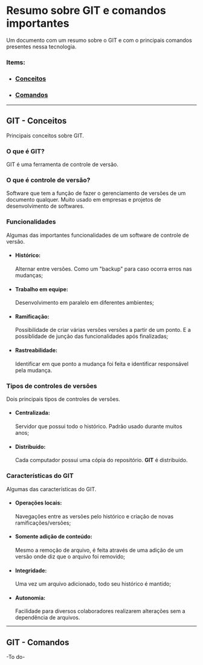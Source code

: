 # Resumo sobre GIT e comandos importantes
Um documento com um resumo sobre o GIT e com o principais comandos presentes nessa tecnologia.
### Items: 
 - ### <a href="#conceitos">Conceitos</a>
 - ### <a href="#comandos">Comandos</a>
---
## <span id="conceitos">GIT - Conceitos</span>
Principais conceitos sobre GIT.

### O que é GIT?
GIT é uma ferramenta de controle de versão.

### O que é controle de versão?
Software que tem a função de fazer o gerenciamento de versões de um documento qualquer. Muito usado em empresas e projetos de desenvolvimento de softwares.

### Funcionalidades
Algumas das importantes funcionalidades de um software de controle de versão.

 - #### Histórico:
    Alternar entre versões. Como um "backup" para caso ocorra erros nas mudanças;
 - #### Trabalho em equipe:
    Desenvolvimento em paralelo em diferentes ambientes;
 - #### Ramificação:
    Possibilidade de criar várias versões versões a partir de um ponto. E a possiblidade de junção das funcionalidades após finalizadas;
 - #### Rastreabilidade:
    Identificar em que ponto a mudança foi feita e identificar responsável pela mudança.

### Tipos de controles de versões
Dois principais tipos de controles de versões.

 - #### Centralizada: 
    Servidor que possui todo o histórico. Padrão usado durante muitos anos;
 - #### Distribuído:
    Cada computador possui uma cópia do repositório. **GIT** é distribuído.

### Características do GIT
Algumas das características do GIT.

 - #### Operações locais:
    Navegações entre as versões pelo histórico e criação de novas ramificações/versões;
 - #### Somente adição de conteúdo:
    Mesmo a remoção de arquivo, é feita através de uma adição de um versão onde diz que o arquivo foi removido;
 - #### Integridade:
    Uma vez um arquivo adicionado, todo seu histórico é mantido;
 - #### Autonomia:
    Facilidade para diversos colaboradores realizarem alterações sem a dependência de arquivos.

---
## <span id="comandos">GIT - Comandos</span>
-To do-